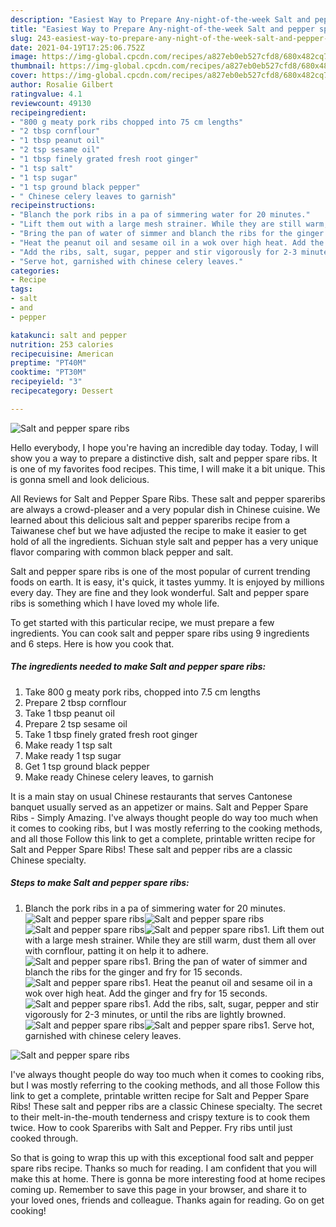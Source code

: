 ```yaml
---
description: "Easiest Way to Prepare Any-night-of-the-week Salt and pepper spare ribs"
title: "Easiest Way to Prepare Any-night-of-the-week Salt and pepper spare ribs"
slug: 243-easiest-way-to-prepare-any-night-of-the-week-salt-and-pepper-spare-ribs
date: 2021-04-19T17:25:06.752Z
image: https://img-global.cpcdn.com/recipes/a827eb0eb527cfd8/680x482cq70/salt-and-pepper-spare-ribs-recipe-main-photo.jpg
thumbnail: https://img-global.cpcdn.com/recipes/a827eb0eb527cfd8/680x482cq70/salt-and-pepper-spare-ribs-recipe-main-photo.jpg
cover: https://img-global.cpcdn.com/recipes/a827eb0eb527cfd8/680x482cq70/salt-and-pepper-spare-ribs-recipe-main-photo.jpg
author: Rosalie Gilbert
ratingvalue: 4.1
reviewcount: 49130
recipeingredient:
- "800 g meaty pork ribs chopped into 75 cm lengths"
- "2 tbsp cornflour"
- "1 tbsp peanut oil"
- "2 tsp sesame oil"
- "1 tbsp finely grated fresh root ginger"
- "1 tsp salt"
- "1 tsp sugar"
- "1 tsp ground black pepper"
- " Chinese celery leaves to garnish"
recipeinstructions:
- "Blanch the pork ribs in a pa of simmering water for 20 minutes."
- "Lift them out with a large mesh strainer. While they are still warm, dust them all over with cornflour, patting it on help it to adhere."
- "Bring the pan of water of simmer and blanch the ribs for the ginger and fry for 15 seconds."
- "Heat the peanut oil and sesame oil in a wok over high heat. Add the ginger and fry for 15 seconds."
- "Add the ribs, salt, sugar, pepper and stir vigorously for 2-3 minutes, or until the ribs are lightly browned."
- "Serve hot, garnished with chinese celery leaves."
categories:
- Recipe
tags:
- salt
- and
- pepper

katakunci: salt and pepper 
nutrition: 253 calories
recipecuisine: American
preptime: "PT40M"
cooktime: "PT30M"
recipeyield: "3"
recipecategory: Dessert

---
```



![Salt and pepper spare ribs](https://img-global.cpcdn.com/recipes/a827eb0eb527cfd8/680x482cq70/salt-and-pepper-spare-ribs-recipe-main-photo.jpg)

Hello everybody, I hope you're having an incredible day today. Today, I will show you a way to prepare a distinctive dish, salt and pepper spare ribs. It is one of my favorites food recipes. This time, I will make it a bit unique. This is gonna smell and look delicious.

All Reviews for Salt and Pepper Spare Ribs. These salt and pepper spareribs are always a crowd-pleaser and a very popular dish in Chinese cuisine. We learned about this delicious salt and pepper spareribs recipe from a Taiwanese chef but we have adjusted the recipe to make it easier to get hold of all the ingredients. Sichuan style salt and pepper has a very unique flavor comparing with common black pepper and salt.

Salt and pepper spare ribs is one of the most popular of current trending foods on earth. It is easy, it's quick, it tastes yummy. It is enjoyed by millions every day. They are fine and they look wonderful. Salt and pepper spare ribs is something which I have loved my whole life.


To get started with this particular recipe, we must prepare a few ingredients. You can cook salt and pepper spare ribs using 9 ingredients and 6 steps. Here is how you cook that.

<!--inarticleads1-->

##### The ingredients needed to make Salt and pepper spare ribs:

1. Take 800 g meaty pork ribs, chopped into 7.5 cm lengths
1. Prepare 2 tbsp cornflour
1. Take 1 tbsp peanut oil
1. Prepare 2 tsp sesame oil
1. Take 1 tbsp finely grated fresh root ginger
1. Make ready 1 tsp salt
1. Make ready 1 tsp sugar
1. Get 1 tsp ground black pepper
1. Make ready  Chinese celery leaves, to garnish


It is a main stay on usual Chinese restaurants that serves Cantonese banquet usually served as an appetizer or mains. Salt and Pepper Spare Ribs - Simply Amazing. I&#39;ve always thought people do way too much when it comes to cooking ribs, but I was mostly referring to the cooking methods, and all those Follow this link to get a complete, printable written recipe for Salt and Pepper Spare Ribs! These salt and pepper ribs are a classic Chinese specialty. 

<!--inarticleads2-->

##### Steps to make Salt and pepper spare ribs:

1. Blanch the pork ribs in a pa of simmering water for 20 minutes.
<img src="//assets-global.cpcdn.com/assets/icons/button_play-2c75c40dde080a61004c1f40b05d8f140eaff45d7e9e6481dc71c63d2e7c4909.png" alt="Salt and pepper spare ribs"><img src="https://img-global.cpcdn.com/steps/795b5e6ccc9fae48/160x128cq70/salt-and-pepper-spare-ribs-recipe-step-1-photo.jpg" alt="Salt and pepper spare ribs"><img src="//assets-global.cpcdn.com/assets/icons/button_play-2c75c40dde080a61004c1f40b05d8f140eaff45d7e9e6481dc71c63d2e7c4909.png" alt="Salt and pepper spare ribs"><img src="https://img-global.cpcdn.com/steps/99ea98629e4c291c/160x128cq70/salt-and-pepper-spare-ribs-recipe-step-1-photo.jpg" alt="Salt and pepper spare ribs">1. Lift them out with a large mesh strainer. While they are still warm, dust them all over with cornflour, patting it on help it to adhere.
<img src="//assets-global.cpcdn.com/assets/icons/button_play-2c75c40dde080a61004c1f40b05d8f140eaff45d7e9e6481dc71c63d2e7c4909.png" alt="Salt and pepper spare ribs">1. Bring the pan of water of simmer and blanch the ribs for the ginger and fry for 15 seconds.
<img src="//assets-global.cpcdn.com/assets/icons/button_play-2c75c40dde080a61004c1f40b05d8f140eaff45d7e9e6481dc71c63d2e7c4909.png" alt="Salt and pepper spare ribs">1. Heat the peanut oil and sesame oil in a wok over high heat. Add the ginger and fry for 15 seconds.
<img src="//assets-global.cpcdn.com/assets/icons/button_play-2c75c40dde080a61004c1f40b05d8f140eaff45d7e9e6481dc71c63d2e7c4909.png" alt="Salt and pepper spare ribs">1. Add the ribs, salt, sugar, pepper and stir vigorously for 2-3 minutes, or until the ribs are lightly browned.
<img src="//assets-global.cpcdn.com/assets/icons/button_play-2c75c40dde080a61004c1f40b05d8f140eaff45d7e9e6481dc71c63d2e7c4909.png" alt="Salt and pepper spare ribs"><img src="//assets-global.cpcdn.com/assets/icons/button_play-2c75c40dde080a61004c1f40b05d8f140eaff45d7e9e6481dc71c63d2e7c4909.png" alt="Salt and pepper spare ribs">1. Serve hot, garnished with chinese celery leaves.
<img src="//assets-global.cpcdn.com/assets/icons/button_play-2c75c40dde080a61004c1f40b05d8f140eaff45d7e9e6481dc71c63d2e7c4909.png" alt="Salt and pepper spare ribs">

I&#39;ve always thought people do way too much when it comes to cooking ribs, but I was mostly referring to the cooking methods, and all those Follow this link to get a complete, printable written recipe for Salt and Pepper Spare Ribs! These salt and pepper ribs are a classic Chinese specialty. The secret to their melt-in-the-mouth tenderness and crispy texture is to cook them twice. How to cook Spareribs with Salt and Pepper. Fry ribs until just cooked through. 

So that is going to wrap this up with this exceptional food salt and pepper spare ribs recipe. Thanks so much for reading. I am confident that you will make this at home. There is gonna be more interesting food at home recipes coming up. Remember to save this page in your browser, and share it to your loved ones, friends and colleague. Thanks again for reading. Go on get cooking!
